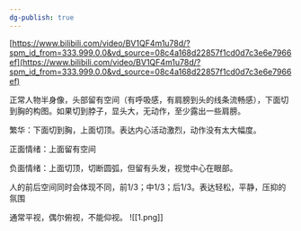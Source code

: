```yaml
---
dg-publish: true
---
```


[https://www.bilibili.com/video/BV1QF4m1u78d/?spm_id_from=333.999.0.0&vd_source=08c4a168d22857f1cd0d7c3e6e7966ef](https://www.bilibili.com/video/BV1QF4m1u78d/?spm_id_from=333.999.0.0&vd_source=08c4a168d22857f1cd0d7c3e6e7966ef)

  

正常人物半身像，头部留有空间（有呼吸感，有肩膀到头的线条流畅感），下面切到胸的构图。如果切到脖子，显头大，无动作，至少露出一些肩膀。

  

繁华：下面切到胸，上面切顶。表达内心活动激烈，动作没有太大幅度。

正面情绪：上面留有空间

负面情绪：上面切顶，切断圆弧，但留有头发，视觉中心在眼部。

人的前后空间同时会体现不同，前1/3；中1/3；后1/3。表达轻松，平静，压抑的氛围

  

通常平视，偶尔俯视，不能仰视。
![[1.png]]